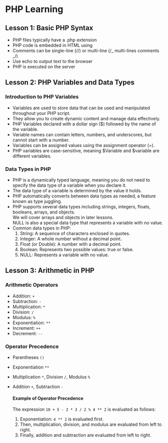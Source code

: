 # PHP Learning

## Lesson 1: Basic PHP Syntax

- PHP files typically have a .php extension
- PHP code is embedded in HTML using <?php and ?>
- Comments can be single-line (//) or multi-line (/_ multi-lines comments _/)
- Use echo to output text to the browser
- PHP is executed on the server

## Lesson 2: PHP Variables and Data Types

### Introduction to PHP Variables

- Variables are used to store data that can be used and manipulated throughout your PHP script.
- They allow you to create dynamic content and manage data effectively.
- PHP Variables declared with a dollar sign ($) followed by the name of the variable.
- Variable names can contain letters, numbers, and underscores, but cannot start with a number.
- Variables can be assigned values using the assignment operator (=).
- PHP variables are case-sensitive, meaning $Variable and $variable are different variables.

### Data Types in PHP

- PHP is a dynamically typed language, meaning you do not need to specify the data type of a variable when you declare it.
- The data type of a variable is determined by the value it holds.
- PHP automatically converts between data types as needed, a feature known as type juggling.
- PHP supports several data types including strings, integers, floats, booleans, arrays, and objects.  
  We will cover arrays and objects in later lessons.  
  NULL is also a special data type that represents a variable with no value.
- Common data types in PHP:
  1. String: A sequence of characters enclosed in quotes.
  2. Integer: A whole number without a decimal point.
  3. Float (or Double): A number with a decimal point.
  4. Boolean: Represents two possible values: true or false.
  5. NULL: Represents a variable with no value.

## Lesson 3: Arithmetic in PHP

### Arithmetic Operators

- Addition: `+`
- Subtraction: `-`
- Multiplication: `*`
- Division: `/`
- Modulus: `%`
- Exponentiation: `**`
- Increment: `++`
- Decrement: `--`

### Operator Precedence

- Parentheses `()`
- Exponentiation `**`
- Multiplication `*`, Division `/`, Modulus `%`
- Addition `+`, Subtraction `-`

  #### Example of Operator Precedence

  The expression `10 + 5 - 2 * 3 / 2 % 4 ** 2` is evaluated as follows:

  1. Exponentiation: `4 ** 2` is evaluated first.
  2. Then, multiplication, division, and modulus are evaluated from left to right.
  3. Finally, addition and subtraction are evaluated from left to right.
